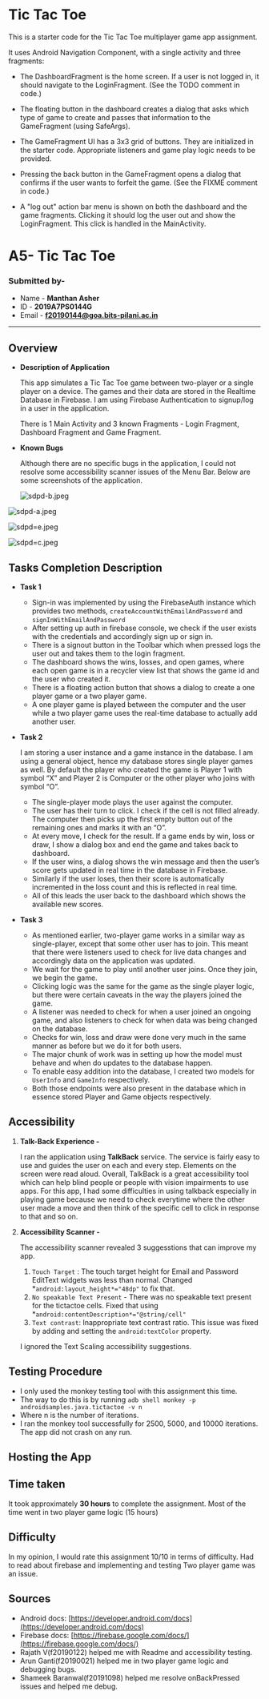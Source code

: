 # Tic Tac Toe

This is a starter code for the Tic Tac Toe multiplayer game app assignment.

It uses Android Navigation Component, with a single activity and three fragments:

- The DashboardFragment is the home screen. If a user is not logged in, it should navigate to the
LoginFragment. (See the TODO comment in code.)

- The floating button in the dashboard creates a dialog that asks which type of game to create and
passes that information to the GameFragment (using SafeArgs).

- The GameFragment UI has a 3x3 grid of buttons. They are initialized in the starter code.
Appropriate listeners and game play logic needs to be provided.

- Pressing the back button in the GameFragment opens a dialog that confirms if the user wants to
forfeit the game. (See the FIXME comment in code.)

- A "log out" action bar menu is shown on both the dashboard and the game fragments. Clicking it
should log the user out and show the LoginFragment. This click is handled in the MainActivity.

# A5- Tic Tac Toe

### Submitted by-

- Name - **Manthan Asher**
- ID - **2019A7PS0144G**
- Email - **f20190144@goa.bits-pilani.ac.in**

---

## Overview

- **Description of Application**

  This app simulates a Tic Tac Toe game between two-player or a single player on a device. The games and their data are stored in the Realtime Database in Firebase. I am using Firebase Authentication to signup/log in a user in the application.

  There is 1 Main Activity and 3 known Fragments - Login Fragment, Dashboard Fragment and Game Fragment.

- **Known Bugs**

  Although there are no specific bugs in the application, I could not resolve some accessibility scanner issues of the Menu Bar. Below are some screenshots of the application.

  ![sdpd-b.jpeg](A5-%20Tic%20Tac%20Toe%20e3ac2939b7a64dbe9de7eb382a615d01/sdpd-b.jpeg)


![sdpd-a.jpeg](A5-%20Tic%20Tac%20Toe%20e3ac2939b7a64dbe9de7eb382a615d01/sdpd-a.jpeg)

![sdpd=e.jpeg](A5-%20Tic%20Tac%20Toe%20e3ac2939b7a64dbe9de7eb382a615d01/sdpde.jpeg)

![sdpd=c.jpeg](A5-%20Tic%20Tac%20Toe%20e3ac2939b7a64dbe9de7eb382a615d01/sdpdc.jpeg)

## Tasks Completion Description

- **Task 1**
    - Sign-in was implemented by using the FirebaseAuth instance which provides two methods, `createAccountWithEmailAndPassword` and `signInWithEmailAndPassword`
    - After setting up auth in firebase console, we check if the user exists with the credentials and accordingly sign up or sign in.
    - There is a signout button in the Toolbar which when pressed logs the user out and takes them to the login fragment.
    - The dashboard shows the wins, losses, and open games, where each open game is in a recycler view list that shows the game id and the user who created it.
    - There is a floating action button that shows a dialog to create a one player game or a two player game.
    - A one player game is played between the computer and the user while a two player game uses the real-time database to actually add another user.
- **Task 2**

  I am storing a user instance and a game instance in the database. I am using a general object, hence my database stores single player games as well. By default the player who created the game is Player 1 with symbol “X” and Player 2 is Computer or the other player who joins with symbol “O”.

    - The single-player mode plays the user against the computer.
    - The user has their turn to click. I check if the cell is not filled already. The computer then picks up the first empty button out of the remaining ones and marks it with an “O”.
    - At every move, I check for the result. If a game ends by win, loss or draw, I show a dialog box and end the game and takes back to dashboard.
    - If the user wins, a dialog shows the win message and then the user’s score gets updated in real time in the database in Firebase.
    - Similarly if the user loses, then their score is automatically incremented in the loss count and this is reflected in real time.
    - All of this leads the user back to the dashboard which shows the available new scores.
- **Task 3**
    - As mentioned earlier, two-player game works in a similar way as single-player, except that some other user has to join. This meant that there were listeners used to check for live data changes and accordingly data on the application was updated.
    - We wait for the game to play until another user joins. Once they join, we begin the game.
    - Clicking logic was the same for the game as the single player logic, but there were certain caveats in the way the players joined the game.
    - A listener was needed to check for when a user joined an ongoing game, and also listeners to check for when data was being changed on the database.
    - Checks for win, loss and draw were done very much in the same manner as before but we do it for both users.
    - The major chunk of work was in setting up how the model must behave and when do updates to the database happen.
    - To enable easy addition into the database, I created two models for `UserInfo` and `GameInfo` respectively.
    - Both those endpoints were also present in the database which in essence stored Player and Game objects respectively.

## Accessibility

1. **Talk-Back Experience -**

   I ran the application using **TalkBack** service. The service is fairly easy to use and guides the user on each and every step. Elements on the screen were read aloud. Overall, TalkBack is a great accessibility tool which can help blind people or people with vision impairments to use apps. For this app, I had some difficulties in using talkback especially in playing game because we need to check everytime where the other user made a move and then think of the specific cell to click in response to that and so on.

2. **Accessibility Scanner -**

   The accessibility scanner revealed 3 suggesstions that can improve my app.

    1. `Touch Target` : The touch target height for Email and Password EditText widgets was less than normal. Changed *`android:layout_height*="48dp"` to fix that.
    2. `No speakable Text Present` - There was no speakable text present for the tictactoe cells. Fixed that using *`android:contentDescription*="@string/cell"`
    3. `Text contrast`: Inappropriate text contrast ratio. This issue was fixed by adding and setting the `android:textColor` property.

   I ignored the Text Scaling accessibility suggestions.


## Testing Procedure

- I only used the monkey testing tool with this assignment this time.
- The way to do this is by running `adb shell monkey -p androidsamples.java.tictactoe -v n`
- Where n is the number of iterations.
- I ran the monkey tool successfully for 2500, 5000, and 10000 iterations. The app did not crash on any run.

## Hosting the App

## Time taken

It took approximately **30 hours** to complete the assignment. Most of the time went in two player game logic (15 hours)

## Difficulty

In my opinion, I would rate this assignment 10/10 in terms of difficulty. Had to read about firebase and implementing and testing Two player game was an issue.

## Sources

- Android docs: [https://developer.android.com/docs](https://developer.android.com/docs)
- Firebase docs: [https://firebase.google.com/docs/](https://firebase.google.com/docs/)
- Rajath V(f20190122) helped me with Readme and accessibility testing.
- Arun Ganti(f20190021) helped me in two player game logic and debugging bugs.
- Shameek Baranwal(f20191098) helped me resolve onBackPressed issues and helped me debug.